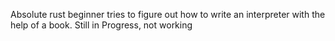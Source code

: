 Absolute rust beginner tries to figure out how to write an interpreter with the help of a book.
Still in Progress, not working
